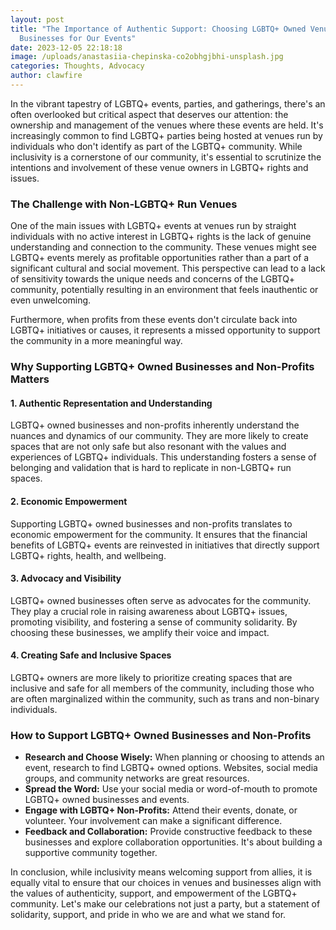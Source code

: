 ```yaml
---
layout: post
title: "The Importance of Authentic Support: Choosing LGBTQ+ Owned Venues and
  Businesses for Our Events"
date: 2023-12-05 22:18:18
image: /uploads/anastasiia-chepinska-co2obhgjbhi-unsplash.jpg
categories: Thoughts, Advocacy
author: clawfire
---
```

In the vibrant tapestry of LGBTQ+ events, parties, and gatherings, there's an often overlooked but critical aspect that deserves our attention: the ownership and management of the venues where these events are held. It's increasingly common to find LGBTQ+ parties being hosted at venues run by individuals who don't identify as part of the LGBTQ+ community. While inclusivity is a cornerstone of our community, it's essential to scrutinize the intentions and involvement of these venue owners in LGBTQ+ rights and issues.

### The Challenge with Non-LGBTQ+ Run Venues

One of the main issues with LGBTQ+ events at venues run by straight individuals with no active interest in LGBTQ+ rights is the lack of genuine understanding and connection to the community. These venues might see LGBTQ+ events merely as profitable opportunities rather than a part of a significant cultural and social movement. This perspective can lead to a lack of sensitivity towards the unique needs and concerns of the LGBTQ+ community, potentially resulting in an environment that feels inauthentic or even unwelcoming.

Furthermore, when profits from these events don't circulate back into LGBTQ+ initiatives or causes, it represents a missed opportunity to support the community in a more meaningful way.

### Why Supporting LGBTQ+ Owned Businesses and Non-Profits Matters

#### **1. Authentic Representation and Understanding**

LGBTQ+ owned businesses and non-profits inherently understand the nuances and dynamics of our community. They are more likely to create spaces that are not only safe but also resonant with the values and experiences of LGBTQ+ individuals. This understanding fosters a sense of belonging and validation that is hard to replicate in non-LGBTQ+ run spaces.

#### **2. Economic Empowerment**

Supporting LGBTQ+ owned businesses and non-profits translates to economic empowerment for the community. It ensures that the financial benefits of LGBTQ+ events are reinvested in initiatives that directly support LGBTQ+ rights, health, and wellbeing.

#### **3. Advocacy and Visibility**

LGBTQ+ owned businesses often serve as advocates for the community. They play a crucial role in raising awareness about LGBTQ+ issues, promoting visibility, and fostering a sense of community solidarity. By choosing these businesses, we amplify their voice and impact.

#### **4. Creating Safe and Inclusive Spaces**

LGBTQ+ owners are more likely to prioritize creating spaces that are inclusive and safe for all members of the community, including those who are often marginalized within the community, such as trans and non-binary individuals.

### How to Support LGBTQ+ Owned Businesses and Non-Profits

* **Research and Choose Wisely:** When planning or choosing to attends an event, research to find LGBTQ+ owned options. Websites, social media groups, and community networks are great resources.
* **Spread the Word:** Use your social media or word-of-mouth to promote LGBTQ+ owned businesses and events.
* **Engage with LGBTQ+ Non-Profits:** Attend their events, donate, or volunteer. Your involvement can make a significant difference.
* **Feedback and Collaboration:** Provide constructive feedback to these businesses and explore collaboration opportunities. It's about building a supportive community together.

In conclusion, while inclusivity means welcoming support from allies, it is equally vital to ensure that our choices in venues and businesses align with the values of authenticity, support, and empowerment of the LGBTQ+ community. Let's make our celebrations not just a party, but a statement of solidarity, support, and pride in who we are and what we stand for.